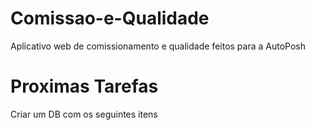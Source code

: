 # Comissao-e-Qualidade
Aplicativo web de comissionamento e qualidade feitos para a AutoPosh

# Proximas Tarefas
Criar um DB com os seguintes itens


